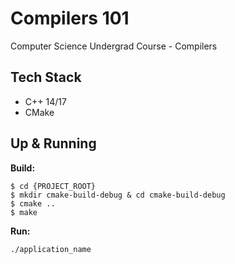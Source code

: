 # Compilers 101
Computer Science Undergrad Course - Compilers

## Tech Stack
- C++ 14/17
- CMake

## Up & Running 

**Build:**
```
$ cd {PROJECT_ROOT} 
$ mkdir cmake-build-debug & cd cmake-build-debug
$ cmake ..
$ make
```

**Run:**

```$xslt
./application_name
```
